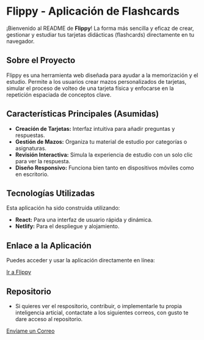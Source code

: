 # Flippy - Aplicación de Flashcards

¡Bienvenido al README de **Flippy**! La forma más sencilla y eficaz de crear, gestionar y estudiar tus tarjetas didácticas (flashcards) directamente en tu navegador.

## Sobre el Proyecto

Flippy es una herramienta web diseñada para ayudar a la memorización y el estudio. Permite a los usuarios crear mazos personalizados de tarjetas, simular el proceso de volteo de una tarjeta física y enfocarse en la repetición espaciada de conceptos clave.

## Características Principales (Asumidas)

* **Creación de Tarjetas:** Interfaz intuitiva para añadir preguntas y respuestas.
* **Gestión de Mazos:** Organiza tu material de estudio por categorías o asignaturas.
* **Revisión Interactiva:** Simula la experiencia de estudio con un solo clic para ver la respuesta.
* **Diseño Responsivo:** Funciona bien tanto en dispositivos móviles como en escritorio.

## Tecnologías Utilizadas

Esta aplicación ha sido construida utilizando:

* **React:** Para una interfaz de usuario rápida y dinámica.
* **Netlify:** Para el despliegue y alojamiento.

## Enlace a la Aplicación

Puedes acceder y usar la aplicación directamente en línea:

[Ir a Flippy](https://flippy1.netlify.app/)

## Repositorio 
* Si quieres ver el respositorio, contribuir, o implementarle tu propia inteligencia articial, contactate a los siguientes correos, con gusto te dare acceso al repositorio.

[Envíame un Correo](mailto:contacto@bydaniel.site)
